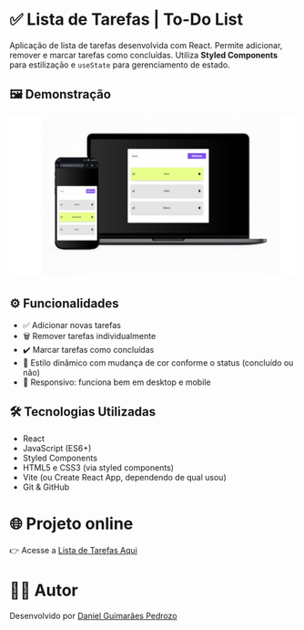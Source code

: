 # ✅ Lista de Tarefas | To-Do List

Aplicação de lista de tarefas desenvolvida com React. Permite adicionar, remover e marcar tarefas como concluídas. Utiliza **Styled Components** para estilização e `useState` para gerenciamento de estado.

## 🖼️ Demonstração

![Demonstração](ListaTarefas.png)

## ⚙️ Funcionalidades

- ✅ Adicionar novas tarefas
- 🗑️ Remover tarefas individualmente
- ✔️ Marcar tarefas como concluídas
- 🎨 Estilo dinâmico com mudança de cor conforme o status (concluído ou não)
- 📱 Responsivo: funciona bem em desktop e mobile

## 🛠️ Tecnologias Utilizadas

- React
- JavaScript (ES6+)
- Styled Components
- HTML5 e CSS3 (via styled components)
- Vite (ou Create React App, dependendo de qual usou)
- Git & GitHub

# 🌐 Projeto online
👉 Acesse a [Lista de Tarefas Aqui](https://leinadgp.github.io/projeto_dev_movie/)



# 👨‍💻 Autor
Desenvolvido por [Daniel Guimarães Pedrozo](https://linkedin.com/in/danielguimraespedrozo/)
